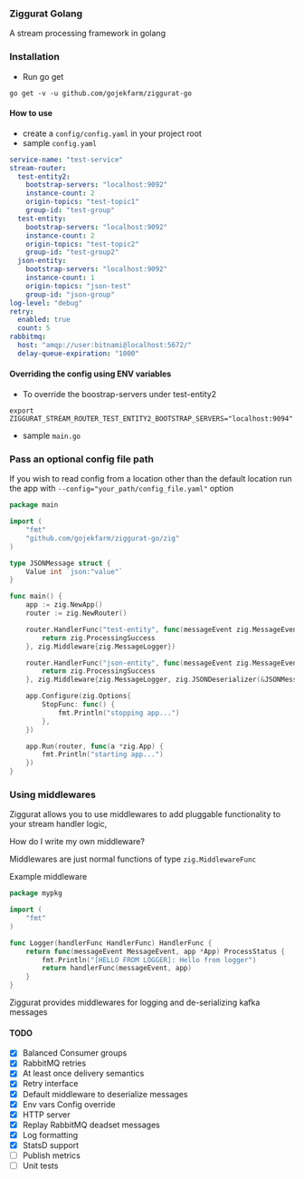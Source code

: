 ### Ziggurat Golang
A stream processing framework in golang

### Installation

- Run go get
```shell script
go get -v -u github.com/gojekfarm/ziggurat-go                                                                                                                                                       
```

#### How to use
- create a `config/config.yaml` in your project root
- sample `config.yaml`
```yaml
service-name: "test-service"
stream-router:
  test-entity2:
    bootstrap-servers: "localhost:9092"
    instance-count: 2
    origin-topics: "test-topic1"
    group-id: "test-group"
  test-entity:
    bootstrap-servers: "localhost:9092"
    instance-count: 2
    origin-topics: "test-topic2"
    group-id: "test-group2"
  json-entity:
    bootstrap-servers: "localhost:9092"
    instance-count: 1
    origin-topics: "json-test"
    group-id: "json-group"
log-level: "debug"
retry:
  enabled: true
  count: 5
rabbitmq:
  host: "amqp://user:bitnami@localhost:5672/"
  delay-queue-expiration: "1000"
```
#### Overriding the config using ENV variables
- To override the boostrap-servers under test-entity2
```shell script
export ZIGGURAT_STREAM_ROUTER_TEST_ENTITY2_BOOTSTRAP_SERVERS="localhost:9094"
```


- sample `main.go`
### Pass an optional config file path
If you wish to read config from a location other than the default location run the app with `--config="your_path/config_file.yaml"` option

```go
package main

import (
	"fmt"
	"github.com/gojekfarm/ziggurat-go/zig"
)

type JSONMessage struct {
	Value int `json:"value"`
}

func main() {
	app := zig.NewApp()
	router := zig.NewRouter()

	router.HandlerFunc("test-entity", func(messageEvent zig.MessageEvent, a *zig.App) zig.ProcessStatus {
		return zig.ProcessingSuccess
	}, zig.Middleware{zig.MessageLogger})

	router.HandlerFunc("json-entity", func(messageEvent zig.MessageEvent, app *zig.App) zig.ProcessStatus {
		return zig.ProcessingSuccess
	}, zig.Middleware{zig.MessageLogger, zig.JSONDeserializer(&JSONMessage{})})

	app.Configure(zig.Options{
		StopFunc: func() {
			fmt.Println("stopping app...")
		},
	})

	app.Run(router, func(a *zig.App) {
		fmt.Println("starting app...")
	})
}

```

### Using middlewares
Ziggurat allows you to use middlewares to add pluggable functionality to your stream handler logic,

How do I write my own middleware? 

Middlewares are just normal functions of type `zig.MiddlewareFunc` 

Example middleware

```go
package mypkg

import (
	"fmt"
)

func Logger(handlerFunc HandlerFunc) HandlerFunc {
	return func(messageEvent MessageEvent, app *App) ProcessStatus {
		fmt.Println("[HELLO FROM LOGGER]: Hello from logger")
		return handlerFunc(messageEvent, app)
	}
}
```
Ziggurat provides  middlewares for logging and de-serializing kafka messages


#### TODO
- [x] Balanced Consumer groups
- [x] RabbitMQ retries
- [x] At least once delivery semantics
- [x] Retry interface
- [x] Default middleware to deserialize messages
- [x] Env vars Config override
- [x] HTTP server
- [x] Replay RabbitMQ deadset messages
- [x] Log formatting
- [x] StatsD support
- [ ] Publish metrics
- [ ] Unit tests

